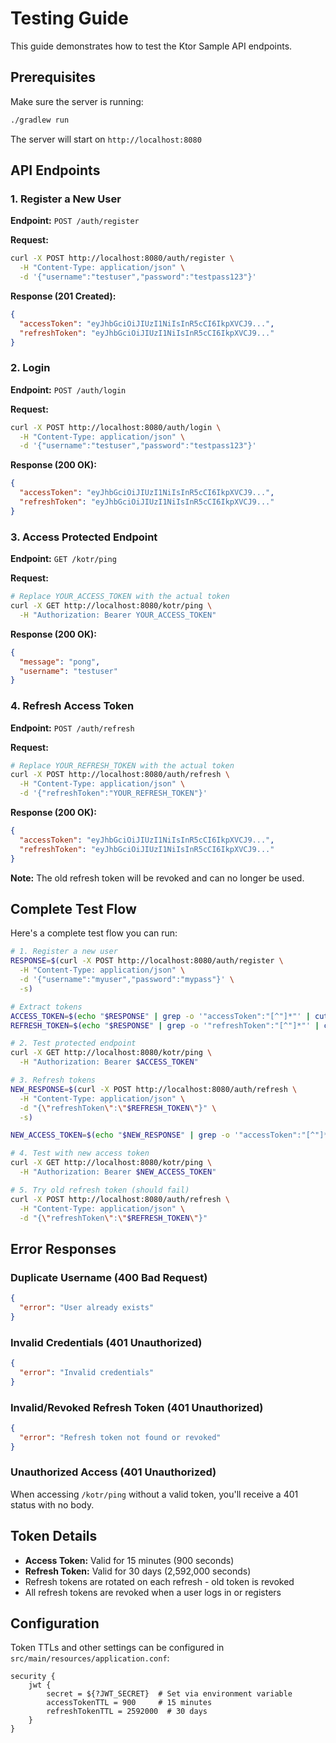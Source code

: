 # Testing Guide

This guide demonstrates how to test the Ktor Sample API endpoints.

## Prerequisites

Make sure the server is running:
```bash
./gradlew run
```

The server will start on `http://localhost:8080`

## API Endpoints

### 1. Register a New User

**Endpoint:** `POST /auth/register`

**Request:**
```bash
curl -X POST http://localhost:8080/auth/register \
  -H "Content-Type: application/json" \
  -d '{"username":"testuser","password":"testpass123"}'
```

**Response (201 Created):**
```json
{
  "accessToken": "eyJhbGciOiJIUzI1NiIsInR5cCI6IkpXVCJ9...",
  "refreshToken": "eyJhbGciOiJIUzI1NiIsInR5cCI6IkpXVCJ9..."
}
```

### 2. Login

**Endpoint:** `POST /auth/login`

**Request:**
```bash
curl -X POST http://localhost:8080/auth/login \
  -H "Content-Type: application/json" \
  -d '{"username":"testuser","password":"testpass123"}'
```

**Response (200 OK):**
```json
{
  "accessToken": "eyJhbGciOiJIUzI1NiIsInR5cCI6IkpXVCJ9...",
  "refreshToken": "eyJhbGciOiJIUzI1NiIsInR5cCI6IkpXVCJ9..."
}
```

### 3. Access Protected Endpoint

**Endpoint:** `GET /kotr/ping`

**Request:**
```bash
# Replace YOUR_ACCESS_TOKEN with the actual token
curl -X GET http://localhost:8080/kotr/ping \
  -H "Authorization: Bearer YOUR_ACCESS_TOKEN"
```

**Response (200 OK):**
```json
{
  "message": "pong",
  "username": "testuser"
}
```

### 4. Refresh Access Token

**Endpoint:** `POST /auth/refresh`

**Request:**
```bash
# Replace YOUR_REFRESH_TOKEN with the actual token
curl -X POST http://localhost:8080/auth/refresh \
  -H "Content-Type: application/json" \
  -d '{"refreshToken":"YOUR_REFRESH_TOKEN"}'
```

**Response (200 OK):**
```json
{
  "accessToken": "eyJhbGciOiJIUzI1NiIsInR5cCI6IkpXVCJ9...",
  "refreshToken": "eyJhbGciOiJIUzI1NiIsInR5cCI6IkpXVCJ9..."
}
```

**Note:** The old refresh token will be revoked and can no longer be used.

## Complete Test Flow

Here's a complete test flow you can run:

```bash
# 1. Register a new user
RESPONSE=$(curl -X POST http://localhost:8080/auth/register \
  -H "Content-Type: application/json" \
  -d '{"username":"myuser","password":"mypass"}' \
  -s)

# Extract tokens
ACCESS_TOKEN=$(echo "$RESPONSE" | grep -o '"accessToken":"[^"]*"' | cut -d'"' -f4)
REFRESH_TOKEN=$(echo "$RESPONSE" | grep -o '"refreshToken":"[^"]*"' | cut -d'"' -f4)

# 2. Test protected endpoint
curl -X GET http://localhost:8080/kotr/ping \
  -H "Authorization: Bearer $ACCESS_TOKEN"

# 3. Refresh tokens
NEW_RESPONSE=$(curl -X POST http://localhost:8080/auth/refresh \
  -H "Content-Type: application/json" \
  -d "{\"refreshToken\":\"$REFRESH_TOKEN\"}" \
  -s)

NEW_ACCESS_TOKEN=$(echo "$NEW_RESPONSE" | grep -o '"accessToken":"[^"]*"' | cut -d'"' -f4)

# 4. Test with new access token
curl -X GET http://localhost:8080/kotr/ping \
  -H "Authorization: Bearer $NEW_ACCESS_TOKEN"

# 5. Try old refresh token (should fail)
curl -X POST http://localhost:8080/auth/refresh \
  -H "Content-Type: application/json" \
  -d "{\"refreshToken\":\"$REFRESH_TOKEN\"}"
```

## Error Responses

### Duplicate Username (400 Bad Request)
```json
{
  "error": "User already exists"
}
```

### Invalid Credentials (401 Unauthorized)
```json
{
  "error": "Invalid credentials"
}
```

### Invalid/Revoked Refresh Token (401 Unauthorized)
```json
{
  "error": "Refresh token not found or revoked"
}
```

### Unauthorized Access (401 Unauthorized)
When accessing `/kotr/ping` without a valid token, you'll receive a 401 status with no body.

## Token Details

- **Access Token:** Valid for 15 minutes (900 seconds)
- **Refresh Token:** Valid for 30 days (2,592,000 seconds)
- Refresh tokens are rotated on each refresh - old token is revoked
- All refresh tokens are revoked when a user logs in or registers

## Configuration

Token TTLs and other settings can be configured in `src/main/resources/application.conf`:

```hocon
security {
    jwt {
        secret = ${?JWT_SECRET}  # Set via environment variable
        accessTokenTTL = 900     # 15 minutes
        refreshTokenTTL = 2592000  # 30 days
    }
}
```
